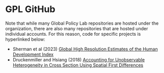 # GPL GitHub
Note that while many Global Policy Lab repositories are hosted under the organization, there are also many repositories that are hosted under individual accounts. For this reason, code for specific projects is hyperlinked below:

- Sherman et al (2023) [Global High Resolution Estimates of the Human Development Index](https://github.com/lukesherman/hdi_downscaling_mosaiks)
- Druckenmiller and Hsiang (2018) [Accounting for Unobservable Heterogeneity in Cross Section Using Spatial First Differences](https://github.com/hdruckenmiller/SFD)

